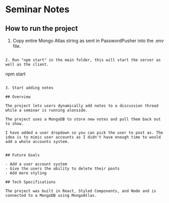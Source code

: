 # Seminar Notes

## How to run the project

1. Copy entire Mongo Atlas string as sent in PasswordPusher into the .env file.

```

2. Run "npm start" in the main folder, this will start the server as well as the client.

```
npm start
```

3. Start adding notes

## Overview

The project lets users dynamically add notes to a discussion thread while a seminar is running alonside. 

The project uses a MongoDB to store new notes and pull them back out to show. 

I have added a user dropdown so you can pick the user to post as. The idea is to mimic user accounts as I didn't have enough time to would add a whole accounts system. 


## Future Goals

- Add a user account system
- Give the users the ability to delete their posts
- Add more styling

## Tech Specifications

The project was built in React, Styled Components, and Node and is connected to a MongoDB using MongoAtlas.